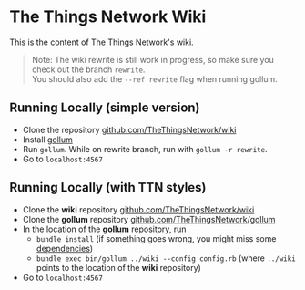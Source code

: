 # The Things Network Wiki

This is the content of The Things Network's wiki.

> Note: The wiki rewrite is still work in progress, so make sure you check out the branch `rewrite`.  
> You should also add the `--ref rewrite` flag when running gollum.

## Running Locally (simple version)

* Clone the repository [github.com/TheThingsNetwork/wiki](https://github.com/TheThingsNetwork/wiki)
* Install [gollum](https://github.com/gollum/gollum/wiki/Installation)
* Run `gollum`. While on rewrite branch, run with `gollum -r rewrite`.
* Go to `localhost:4567`

## Running Locally (with TTN styles)

* Clone the **wiki** repository [github.com/TheThingsNetwork/wiki](https://github.com/TheThingsNetwork/wiki)
* Clone the **gollum** repository [github.com/TheThingsNetwork/gollum](https://github.com/TheThingsNetwork/gollum)
* In the location of the **gollum** repository, run
  * `bundle install` (if something goes wrong, you might miss some [dependencies](https://github.com/gollum/gollum/wiki/Installation))
  * `bundle exec bin/gollum ../wiki --config config.rb` (where `../wiki` points to the location of the **wiki** repository)
* Go to `localhost:4567`
